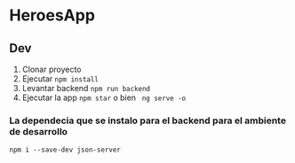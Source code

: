 # HeroesApp

## Dev 

1. Clonar proyecto
2. Ejecutar `npm install` 
3. Levantar backend `npm run backend`
4. Ejecutar la app `npm star` o bien ` ng serve -o`

### La dependecia que se instalo para el backend para el ambiente de desarrollo 

`npm i --save-dev json-server`

